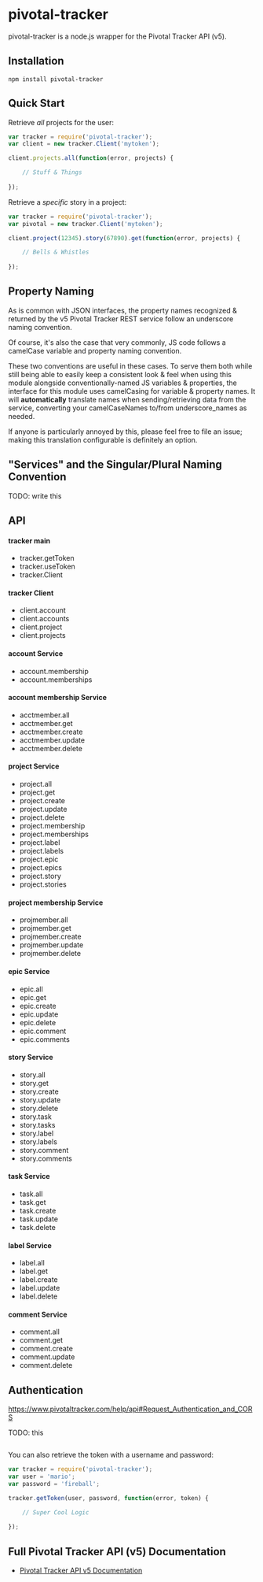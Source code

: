 # pivotal-tracker

pivotal-tracker is a node.js wrapper for the Pivotal Tracker API (v5).


## Installation

    npm install pivotal-tracker


## Quick Start

Retrieve *all* projects for the user:
```javascript
var tracker = require('pivotal-tracker');
var client = new tracker.Client('mytoken');

client.projects.all(function(error, projects) {

    // Stuff & Things
    
});

```

Retrieve a *specific* story in a project:
```javascript
var tracker = require('pivotal-tracker');
var pivotal = new tracker.Client('mytoken');

client.project(12345).story(67890).get(function(error, projects) {

    // Bells & Whistles
    
});

```


## Property Naming
As is common with JSON interfaces, the property names recognized & returned by the v5 Pivotal Tracker REST service follow an underscore naming convention.

Of course, it's also the case that very commonly, JS code follows a camelCase variable and property naming convention.

These two conventions are useful in these cases. To serve them both while still being able to easily keep a consistent look & feel when using this module alongside conventionally-named JS variables & properties, the interface for this module uses camelCasing for variable & property names. It will **automatically** translate names when sending/retrieving data from the service, converting your camelCaseNames to/from underscore_names as needed.

If anyone is particularly annoyed by this, please feel free to file an issue; making this translation configurable is definitely an option.


## "Services" and the Singular/Plural Naming Convention
TODO: write this


## API

#### tracker main
* tracker.getToken
* tracker.useToken
* tracker.Client

#### tracker Client
* client.account
* client.accounts
* client.project
* client.projects

#### account Service
* account.membership
* account.memberships

#### account membership Service
* acctmember.all
* acctmember.get
* acctmember.create
* acctmember.update
* acctmember.delete

#### project Service
* project.all
* project.get
* project.create
* project.update
* project.delete
* project.membership
* project.memberships
* project.label
* project.labels
* project.epic
* project.epics
* project.story
* project.stories

#### project membership Service
* projmember.all
* projmember.get
* projmember.create
* projmember.update
* projmember.delete

#### epic Service
* epic.all
* epic.get
* epic.create
* epic.update
* epic.delete
* epic.comment
* epic.comments

#### story Service
* story.all
* story.get
* story.create
* story.update
* story.delete
* story.task
* story.tasks
* story.label
* story.labels
* story.comment
* story.comments

#### task Service
* task.all
* task.get
* task.create
* task.update
* task.delete

#### label Service
* label.all
* label.get
* label.create
* label.update
* label.delete

#### comment Service
* comment.all
* comment.get
* comment.create
* comment.update
* comment.delete



## Authentication
https://www.pivotaltracker.com/help/api#Request_Authentication_and_CORS

TODO: this
```
```

You can also retrieve the token with a username and password:
```javascript
var tracker = require('pivotal-tracker');
var user = 'mario';
var password = 'fireball';

tracker.getToken(user, password, function(error, token) {

    // Super Cool Logic
    
});
```

## Full Pivotal Tracker API (v5) Documentation

- [Pivotal Tracker API v5 Documentation](https://www.pivotaltracker.com/help/api?version=v5 "Pivotal Tracker API v5")
